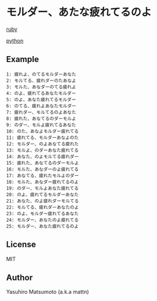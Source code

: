 # モルダー、あたな疲れてるのよ


[ruby](http://qiita.com/supermomonga/items/3a3da5518ae72b35ce8b)

[python](http://qiita.com/aomoriringo/items/561f7fa66455676eff1e)

## Example

```
1: 疲れよ、のてるモルダーあなた
2: モルてる、疲れダーのたあなよ
3: モルた、あなダーのてる疲れよ
4: のよ、疲れてるあなたモルダー
5: のよ、あなた疲れてるモルダー
6: のてる、疲れよあなたモルダー
7: 疲れダー、モルてるのよあなた
8: 疲れた、あなてるのダーモルよ
9: のダー、モルよ疲れてるあなた
10: のた、あなよモルダー疲れてる
11: 疲れてる、モルダーあなよのた
12: モルダー、のよあなてる疲れた
13: モルよ、のダーあなた疲れてる
14: あなた、のよモルてる疲れダー
15: 疲れた、あなてるのダーモルよ
16: モルた、あなダーのよ疲れてる
17: あなてる、疲れたモルよのダー
18: モルた、あなダー疲れてるのよ
19: のダー、モルよあなた疲れてる
20: のよ、疲れてるモルダーあなた
21: あなた、のよ疲れダーモルてる
22: モルてる、疲れダーあなたのよ
23: のよ、モルダー疲れてるあなた
24: モルダー、あなたのよ疲れてる
25: モルダー、あなた疲れてるのよ
```

## License

MIT

## Author

Yasuhiro Matsumoto (a.k.a mattn)
